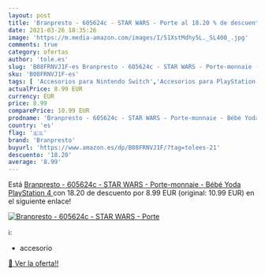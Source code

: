 ```yaml
---
layout: post
title: 'Branpresto - 605624c - STAR WARS - Porte al 18.20 % de descuento'
date: 2021-03-26 18:35:26
image: 'https://m.media-amazon.com/images/I/51XstMdhy5L._SL400_.jpg'
comments: true
category: ofertas
author: 'tole.es'
slug: 'B08FRNVJ1F-es Branpresto - 605624c - STAR WARS - Porte-monnaie - Bébé...'
sku: 'B08FRNVJ1F-es'
tags: [ 'Accesorios para Nintendo Switch','Accesorios para PlayStation 4','Botones de los mandos para PlayStation 4','Carteras para mujer','Carteras y monederos para mujer','Carteras, monederos y tarjeteros','Equipaje','Hardware y juegos para Nintendo Switch','Hardware y juegos para PlayStation 4','Herramientas de reparación y repuestos para PlayStation 4','Repuestos para PlayStation 4','Videojuegos','branpresto','playstation', ]
actualPrice: 8.99 EUR
currency: EUR
price: 8.99
comparePrice: 10.99 EUR
prodname: 'Branpresto - 605624c - STAR WARS - Porte-monnaie - Bébé Yoda  PlayStation 4 '
country: 'es'
flag: '🇪🇸'
brand: 'Branpresto'
buyurl: 'https://www.amazon.es/dp/B08FRNVJ1F/?tag=tolees-21'
descuento: '18.20'
average: '8.99'
---
```


Está [Branpresto - 605624c - STAR WARS - Porte-monnaie - Bébé Yoda  PlayStation 4 ](https://www.amazon.es/dp/B08FRNVJ1F/?tag=tolees-21) con 18.20 de descuento por 8.99 EUR (original: 10.99 EUR) en el siguiente enlace!

[![Branpresto - 605624c - STAR WARS - Porte](https://m.media-amazon.com/images/I/51XstMdhy5L._SL400_.jpg)](https://www.amazon.es/dp/B08FRNVJ1F/?tag=tolees-21)

ℹ️:

- accesorio

[🛒 Ver la oferta!!](https://www.amazon.es/dp/B08FRNVJ1F/?tag=tolees-21)
